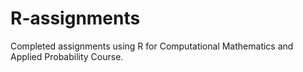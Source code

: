 # R-assignments
Completed assignments using R for Computational Mathematics and Applied Probability Course.
